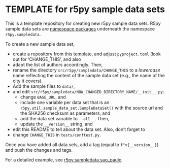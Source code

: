 # TEMPLATE for r5py sample data sets

This is a template repository for creating new r5py sample data sets. R5py
sample data sets are [namespace
packages](https://packaging.python.org/en/latest/guides/packaging-namespace-packages/#native-namespace-packages)
underneath the namespace `r5py.sampledata`.

To create a new sample data set, 

- create a repository from this template, and adjust `pyproject.toml` (look
  out for ‘CHANGE_THIS’, and also 
- adapt the list of authors accordingly. Then,
- rename the directory `src/r5py/sampledata/CHANGE_THIS` to a *lowercase*
  name reflecting the content of the sample data set (e.g., the name of the
  city it covers). 
- Add the sample files to `data/`,
- and edit `src/r5py/sampledata/NOW_CHANGED_DIRECTORY_NAME/__init__.py`: 
    - change `BASE_URL`, and
    - include one variable per data set that is an
      `r5py.util.sample_data_set.SampleDataSet()` with the source url and the
      SHA256 checksum as parameters, and
    - add the data set variable to `__all__`. Then,
    - update the `__version__` string, and
- edit this README to tell about the data set. Also, don’t forget to
- change `CHANGE_THIS` in `tests/conftest.py`.

Once you have added all data sets, add a tag (equal to `f"v{__version__}`) and
push the changes and tags.

For a detailed example, see
[r5py.sampledata.sao_paulo](https://github.com/r5py/r5py.sampledata.sao_paulo).
